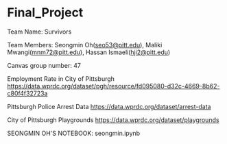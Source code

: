 # Final_Project

Team Name: Survivors

Team Members: Seongmin Oh(seo53@pitt.edu), Maliki Mwangi(mnm72@pitt.edu), Hassan Ismaeli(hji2@pitt.edu)

Canvas group number: 47

Employment Rate in City of Pittsburgh
https://data.wprdc.org/dataset/pgh/resource/fd095080-d32c-4669-8b62-c80f4f32723a

Pittsburgh Police Arrest Data
https://data.wprdc.org/dataset/arrest-data

City of Pittsburgh Playgrounds
https://data.wprdc.org/dataset/playgrounds

SEONGMIN OH'S NOTEBOOK: seongmin.ipynb

